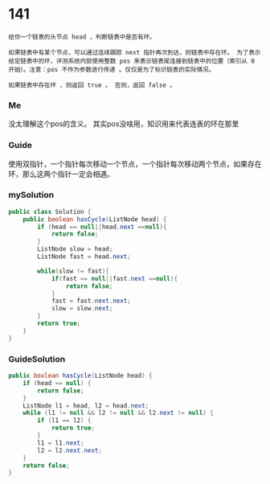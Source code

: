 # 141
```
给你一个链表的头节点 head ，判断链表中是否有环。

如果链表中有某个节点，可以通过连续跟踪 next 指针再次到达，则链表中存在环。 为了表示给定链表中的环，评测系统内部使用整数 pos 来表示链表尾连接到链表中的位置（索引从 0 开始）。注意：pos 不作为参数进行传递 。仅仅是为了标识链表的实际情况。

如果链表中存在环 ，则返回 true 。 否则，返回 false 。
```

### Me
没太理解这个pos的含义。
其实pos没啥用，知识用来代表连表的环在那里


### Guide
使用双指针，一个指针每次移动一个节点，一个指针每次移动两个节点，如果存在环，那么这两个指针一定会相遇。

### mySolution
```java
public class Solution {
    public boolean hasCycle(ListNode head) {
        if (head == null||head.next ==null){
            return false;
        }
        ListNode slow = head;
        ListNode fast = head.next;

        while(slow != fast){
            if(fast == null||fast.next ==null){
                return false;
            }
            fast = fast.next.next;
            slow = slow.next;
        }
        return true;
    }
}
```
### GuideSolution
```java
public boolean hasCycle(ListNode head) {
    if (head == null) {
        return false;
    }
    ListNode l1 = head, l2 = head.next;
    while (l1 != null && l2 != null && l2.next != null) {
        if (l1 == l2) {
            return true;
        }
        l1 = l1.next;
        l2 = l2.next.next;
    }
    return false;
}
```
